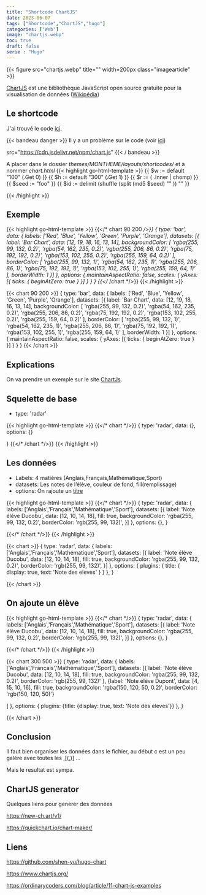 ```yaml
---
title: "Shortcode ChartJS"
date: 2023-06-07
tags: ["Shortcode","ChartJS","hugo"]
categories: ["Web"]
image: "chartjs.webp"
toc: true
draft: false
serie : "Hugo"
---
```


{{< figure src="chartjs.webp" title="" width=200px class="imagearticle" >}}

[ChartJS](https://www.chartjs.org/) est une bibliothèque JavaScript open source gratuite pour la visualisation de données ([Wikipédia](https://fr.wikipedia.org/wiki/Chart.js))

## Le shortcode
J'ai trouvé le code [ici](https://github.com/shen-yu/hugo-chart). 

{{< bandeau danger >}} 
Il y a un problème sur le code (voir [ici](https://discourse.gohugo.io/t/chart-js-not-being-displayed/43172)) 

src="https://cdn.jsdelivr.net/npm/chart.js"
{{< / bandeau >}}

A placer dans le dossier *themes/MONTHEME/layouts/shortcodes/* et à nommer *chart.html*
{{< highlight go-html-template >}}
{{ $w := default "100" (.Get 0) }}
{{ $h := default "300" (.Get 1) }}
{{ $r := ( .Inner | chomp) }}
{{ $seed := "foo" }}
{{ $id := delimit (shuffle (split (md5 $seed) "" )) "" }}

<div style="width: {{ $w }}%;height: {{ $h }}px;margin: 0 auto">
    <canvas id="{{ $id }}"></canvas>
</div>
<script src="https://cdn.jsdelivr.net/npm/chart.js"></script>
<script type="text/javascript">
    var ctx = document.getElementById('{{ $id }}').getContext('2d');
    var options = {{ $r | safeJS }};
    new Chart(ctx, options);
</script>
{{< /highlight >}}


## Exemple
{{< highlight go-html-template >}}
{{</* chart 90 200 */>}}
{
    type: 'bar',
    data: {
        labels: ['Red', 'Blue', 'Yellow', 'Green', 'Purple', 'Orange'],
        datasets: [{
            label: 'Bar Chart',
            data: [12, 19, 18, 16, 13, 14],
            backgroundColor: [
                'rgba(255, 99, 132, 0.2)',
                'rgba(54, 162, 235, 0.2)',
                'rgba(255, 206, 86, 0.2)',
                'rgba(75, 192, 192, 0.2)',
                'rgba(153, 102, 255, 0.2)',
                'rgba(255, 159, 64, 0.2)'
            ],
            borderColor: [
                'rgba(255, 99, 132, 1)',
                'rgba(54, 162, 235, 1)',
                'rgba(255, 206, 86, 1)',
                'rgba(75, 192, 192, 1)',
                'rgba(153, 102, 255, 1)',
                'rgba(255, 159, 64, 1)'
            ],
            borderWidth: 1
        }]
    },
    options: {
        maintainAspectRatio: false,
        scales: {
            yAxes: [{
                ticks: {
                    beginAtZero: true
                }
            }]
        }
    }
}
{{</* /chart */>}}
{{< /highlight >}}

{{< chart 90 200 >}}
{
    type: 'bar',
    data: {
        labels: ['Red', 'Blue', 'Yellow', 'Green', 'Purple', 'Orange'],
        datasets: [{
            label: 'Bar Chart',
            data: [12, 19, 18, 16, 13, 14],
            backgroundColor: [
                'rgba(255, 99, 132, 0.2)',
                'rgba(54, 162, 235, 0.2)',
                'rgba(255, 206, 86, 0.2)',
                'rgba(75, 192, 192, 0.2)',
                'rgba(153, 102, 255, 0.2)',
                'rgba(255, 159, 64, 0.2)'
            ],
            borderColor: [
                'rgba(255, 99, 132, 1)',
                'rgba(54, 162, 235, 1)',
                'rgba(255, 206, 86, 1)',
                'rgba(75, 192, 192, 1)',
                'rgba(153, 102, 255, 1)',
                'rgba(255, 159, 64, 1)'
            ],
            borderWidth: 1
        }]
    },
    options: {
        maintainAspectRatio: false,
        scales: {
            yAxes: [{
                ticks: {
                    beginAtZero: true
                }
            }]
        }
    }
}
{{< /chart >}}

## Explications
On va prendre un exemple sur le site [ChartJs](https://www.chartjs.org/docs/latest/samples/other-charts/radar.html).

## Squelette de base 
- type: 'radar'

{{< highlight go-html-template >}}
{{</* chart */>}}
{
  type: 'radar',
  data: {},
  options: {}

}
{{</* /chart */>}}
{{< /highlight >}}

## Les données
- Labels: 4 matières (Anglais,Français,Mathématique,Sport)
- datasets: Les notes de l’élève, couleur de fond, fill(remplissage) 
- options: On rajoute un [titre](https://www.chartjs.org/docs/latest/configuration/title.html) 


{{< highlight go-html-template >}}
{{</* chart */>}}
{
  type: 'radar',
  data: {
    labels: ['Anglais','Français','Mathématique','Sport'],
     datasets: [{
    label: 'Note éléve Ducobu',
    data: [12, 10, 14, 18],
    fill: true,
    backgroundColor: 'rgba(255, 99, 132, 0.2)',
    borderColor: 'rgb(255, 99, 132)',
 }]
},
  options: {},
}

{{</* /chart */>}}
{{< /highlight >}}


{{< chart >}}
{
  type: 'radar',
  data: {
    labels: ['Anglais','Français','Mathématique','Sport'],
     datasets: [{
    label: 'Note éléve Ducobu',
    data: [12, 10, 14, 18],
    fill: true,
    backgroundColor: 'rgba(255, 99, 132, 0.2)',
    borderColor: 'rgb(255, 99, 132)',
 }]
},
  options: {
    plugins: {
            title: {
                display: true,
                text: 'Note des eleves'
            }
        }
},
}

{{< /chart >}}

## On ajoute un élève

{{< highlight go-html-template >}}
{{</* chart */>}}
{
  type: 'radar',
  data: {
    labels: ['Anglais','Français','Mathématique','Sport'],
     datasets: [{
    label: 'Note élève Ducobu',
    data: [12, 10, 14, 18],
    fill: true,
    backgroundColor: 'rgba(255, 99, 132, 0.2)',
    borderColor: 'rgb(255, 99, 132)',
 }]
},
  options: {},
}

{{</* /chart */>}}
{{< /highlight >}}


{{< chart 300 500 >}}
{
  type: 'radar',
  data: {
    labels: ['Anglais','Français','Mathématique','Sport'],
     datasets: [{
    label: 'Note élève Ducobu',
    data: [12, 10, 14, 18],
    fill: true,
    backgroundColor: 'rgba(255, 99, 132, 0.2)',
    borderColor: 'rgb(255, 99, 132)'
 },
    {label: 'Note élève Dupont',
    data: [4, 15, 10, 16],
    fill: true,
    backgroundColor: 'rgba(150, 120, 50, 0.2)',
    borderColor: 'rgb(150, 120, 50)'}

]
},
  options: {
            plugins: {title: {display: true, text: 'Note des eleves'}}
},
}

{{< /chart >}}

## Conclusion
Il faut bien organiser les données dans le fichier, au début c est un peu galére avec toutes les ,[(,)] ...

Mais le resultat est sympa.

## ChartJS generator
Quelques liens pour generer des données 

https://new-ch.art/v1/

https://quickchart.io/chart-maker/

## Liens

https://github.com/shen-yu/hugo-chart

https://www.chartjs.org/

https://ordinarycoders.com/blog/article/11-chart-js-examples



